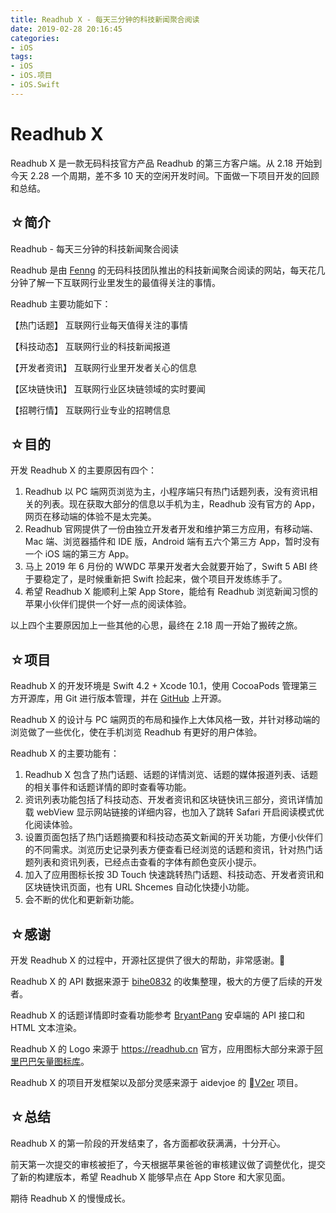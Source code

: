 ```yaml
---
title: Readhub X - 每天三分钟的科技新闻聚合阅读
date: 2019-02-28 20:16:45
categories: 
- iOS
tags:
- iOS
- iOS.项目
- iOS.Swift
---
```


# Readhub X

Readhub X 是一款无码科技官方产品 Readhub 的第三方客户端。从 2.18 开始到今天 2.28 一个周期，差不多 10 天的空闲开发时间。下面做一下项目开发的回顾和总结。

## ☆简介
Readhub - 每天三分钟的科技新闻聚合阅读

Readhub 是由 [Fenng](https://weibo.com/fenng "小道消息") 的无码科技团队推出的科技新闻聚合阅读的网站，每天花几分钟了解一下互联网行业里发生的最值得关注的事情。

Readhub 主要功能如下：

【热门话题】
 互联网行业每天值得关注的事情

【科技动态】 
互联网行业的科技新闻报道

【开发者资讯】 
互联网行业里开发者关心的信息

【区块链快讯】 
 互联网行业区块链领域的实时要闻

【招聘行情】 
 互联网行业专业的招聘信息

## ☆目的
开发 Readhub X 的主要原因有四个：
1. Readhub 以 PC 端网页浏览为主，小程序端只有热门话题列表，没有资讯相关的列表。现在获取大部分的信息以手机为主，Readhub 没有官方的 App，网页在移动端的体验不是太完美。
2. Readhub 官网提供了一份由独立开发者开发和维护第三方应用，有移动端、Mac 端、浏览器插件和 IDE 版，Android 端有五六个第三方 App，暂时没有一个 iOS 端的第三方 App。
3. 马上 2019 年 6 月份的 WWDC 苹果开发者大会就要开始了，Swift 5 ABI 终于要稳定了，是时候重新把 Swift 捡起来，做个项目开发练练手了。
4. 希望 Readhub X 能顺利上架 App Store，能给有 Readhub 浏览新闻习惯的苹果小伙伴们提供一个好一点的阅读体验。

以上四个主要原因加上一些其他的心思，最终在 2.18 周一开始了搬砖之旅。

## ☆项目
Readhub X 的开发环境是 Swift 4.2 + Xcode 10.1，使用 CocoaPods 管理第三方开源库，用 Git 进行版本管理，并在 [GitHub](https://github.com/tzqiang/ReadhubX "Readhub X") 上开源。

Readhub X 的设计与 PC 端网页的布局和操作上大体风格一致，并针对移动端的浏览做了一些优化，使在手机浏览 Readhub 有更好的用户体验。

Readhub X 的主要功能有：
1. Readhub X 包含了热门话题、话题的详情浏览、话题的媒体报道列表、话题的相关事件和话题详情的即时查看等功能。
2. 资讯列表功能包括了科技动态、开发者资讯和区块链快讯三部分，资讯详情加载 webView 显示网站链接的详细内容，也加入了跳转 Safari 开启阅读模式优化阅读体验。
3. 设置页面包括了热门话题摘要和科技动态英文新闻的开关功能，方便小伙伴们的不同需求。浏览历史记录列表方便查看已经浏览的话题和资讯，针对热门话题列表和资讯列表，已经点击查看的字体有颜色变灰小提示。
4. 加入了应用图标长按 3D Touch 快速跳转热门话题、科技动态、开发者资讯和区块链快讯页面，也有 URL Shcemes 自动化快捷小功能。
5. 会不断的优化和更新新功能。

## ☆感谢
开发 Readhub X 的过程中，开源社区提供了很大的帮助，非常感谢。🙏

Readhub X 的 API 数据来源于 [bihe0832](https://github.com/bihe0832/readhub-android "readhub-android") 的收集整理，极大的方便了后续的开发者。

Readhub X 的话题详情即时查看功能参考 [BryantPang](https://github.com/BryantPang/ReadHub "ReadHub") 安卓端的 API 接口和 HTML 文本渲染。

Readhub X 的 Logo 来源于 https://readhub.cn 官方，应用图标大部分来源于[阿里巴巴矢量图标库](https://www.iconfont.cn/collections/detail?cid=14751)。

Readhub X 的项目开发框架以及部分灵感来源于 aidevjoe 的 [V2er](https://github.com/aidevjoe/V2EX "V2EX") 项目。

## ☆总结
Readhub X 的第一阶段的开发结束了，各方面都收获满满，十分开心。

前天第一次提交的审核被拒了，今天根据苹果爸爸的审核建议做了调整优化，提交了新的构建版本，希望 Readhub X 能够早点在 App Store 和大家见面。

期待 Readhub X 的慢慢成长。
